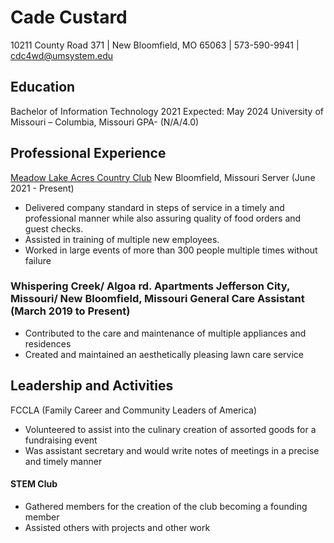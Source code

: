 # Cade Custard

10211 County Road 371 | New Bloomfield, MO 65063 | 573-590-9941 | cdc4wd@umsystem.edu

## Education

Bachelor of Information Technology 2021 Expected: May 2024 
University of Missouri – Columbia, Missouri 
GPA- (N/A/4.0)

## Professional Experience
[Meadow Lake Acres Country Club](https://www.mlacc.org/login.aspx?ReturnUrl=%2f) New Bloomfield, Missouri
Server (June 2021 - Present)
- Delivered company standard in steps of service in a timely and professional manner while also 
assuring quality of food orders and guest checks.
- Assisted in training of multiple new employees.
- Worked in large events of more than 300 people multiple times without failure

### Whispering Creek/ Algoa rd. Apartments Jefferson City, Missouri/ New Bloomfield, Missouri General Care Assistant (March 2019 to Present)
- Contributed to the care and maintenance of multiple appliances and residences
- Created and maintained an aesthetically pleasing lawn care service 

## Leadership and Activities
FCCLA (Family Career and Community Leaders of America)
- Volunteered to assist into the culinary creation of assorted goods for a fundraising event 
- Was assistant secretary and would write notes of meetings in a precise and timely manner
#### STEM Club
- Gathered members for the creation of the club becoming a founding member
- Assisted others with projects and other work

